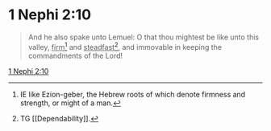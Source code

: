 # 1 Nephi 2:10

> And he also spake unto Lemuel: O that thou mightest be like unto this valley, <u>firm</u>[^a] and <u>steadfast</u>[^b], and immovable in keeping the commandments of the Lord!

[1 Nephi 2:10](https://www.churchofjesuschrist.org/study/scriptures/bofm/1-ne/2?lang=eng&id=p10#p10)


[^a]: IE like Ezion-geber, the Hebrew roots of which denote firmness and strength, or might of a man.
[^b]: TG [[Dependability]].
